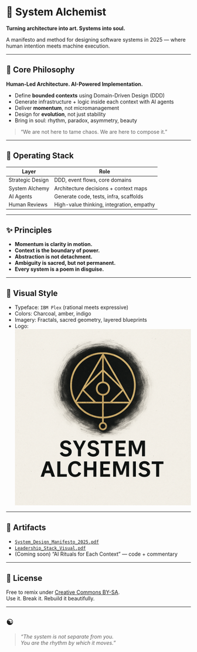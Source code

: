 # 🧪 System Alchemist

**Turning architecture into art. Systems into soul.**

A manifesto and method for designing software systems in 2025 — where human intention meets machine execution.

---

## 🔷 Core Philosophy

**Human-Led Architecture. AI-Powered Implementation.**

- Define **bounded contexts** using Domain-Driven Design (DDD)
- Generate infrastructure + logic inside each context with AI agents
- Deliver **momentum**, not micromanagement
- Design for **evolution**, not just stability
- Bring in soul: rhythm, paradox, asymmetry, beauty

> “We are not here to tame chaos. We are here to compose it.”

---

## 🧠 Operating Stack

| Layer            | Role                                |
|------------------|-------------------------------------|
| Strategic Design | DDD, event flows, core domains      |
| System Alchemy   | Architecture decisions + context maps |
| AI Agents        | Generate code, tests, infra, scaffolds |
| Human Reviews    | High-value thinking, integration, empathy |

---

## ✨ Principles

- **Momentum is clarity in motion.**
- **Context is the boundary of power.**
- **Abstraction is not detachment.**
- **Ambiguity is sacred, but not permanent.**
- **Every system is a poem in disguise.**

---

## 🌌 Visual Style

- Typeface: `IBM Plex` (rational meets expressive)
- Colors: Charcoal, amber, indigo
- Imagery: Fractals, sacred geometry, layered blueprints
- Logo: ![System Alchemist logo](./logo.png)

---

## 📂 Artifacts

- [`System_Design_Manifesto_2025.pdf`](./System_Design_Manifesto_2025.pdf)
- [`Leadership_Stack_Visual.pdf`](./Leadership_Stack_Visual.pdf)
- (Coming soon) “AI Rituals for Each Context” — code + commentary

---

## 📜 License

Free to remix under [Creative Commons BY-SA](https://creativecommons.org/licenses/by-sa/4.0/).  
Use it. Break it. Rebuild it beautifully.

---

## ☯️

> *“The system is not separate from you.  
> You are the rhythm by which it moves.”*
